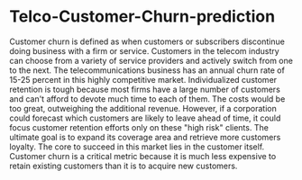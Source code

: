 # Telco-Customer-Churn-prediction
Customer churn is defined as when customers or subscribers discontinue doing business with a firm or service.  Customers in the telecom industry can choose from a variety of service providers and actively switch from one to the next. The telecommunications business has an annual churn rate of 15-25 percent in this highly competitive market.  Individualized customer retention is tough because most firms have a large number of customers and can't afford to devote much time to each of them. The costs would be too great, outweighing the additional revenue. However, if a corporation could forecast which customers are likely to leave ahead of time, it could focus customer retention efforts only on these "high risk" clients. The ultimate goal is to expand its coverage area and retrieve more customers loyalty. The core to succeed in this market lies in the customer itself.  Customer churn is a critical metric because it is much less expensive to retain existing customers than it is to acquire new customers.
